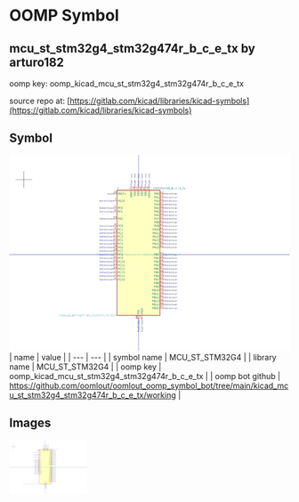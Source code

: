 # OOMP Symbol  
## mcu_st_stm32g4_stm32g474r_b_c_e_tx  by arturo182  
  
oomp key: oomp_kicad_mcu_st_stm32g4_stm32g474r_b_c_e_tx  
  
source repo at: [https://gitlab.com/kicad/libraries/kicad-symbols](https://gitlab.com/kicad/libraries/kicad-symbols)  
## Symbol  
  
[![working.png](working_600.png)](working.png)  
| name | value | 
| --- | --- | 
| symbol name | MCU_ST_STM32G4 | 
| library name | MCU_ST_STM32G4 | 
| oomp key | oomp_kicad_mcu_st_stm32g4_stm32g474r_b_c_e_tx | 
| oomp bot github | https://github.com/oomlout/oomlout_oomp_symbol_bot/tree/main/kicad_mcu_st_stm32g4_stm32g474r_b_c_e_tx/working | 
## Images  
  
[![working.png](working_140.png)](working.png)  
